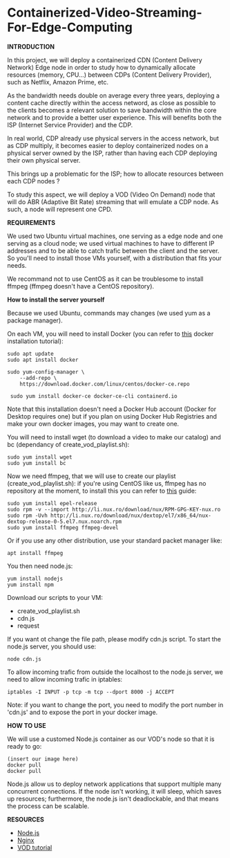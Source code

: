 # Containerized-Video-Streaming-For-Edge-Computing

**INTRODUCTION**

In this project, we will deploy a containerized CDN (Content Delivery Network) Edge node in order to study how to dynamically allocate resources (memory, CPU...) between CDPs (Content Delivery Provider), such as Netflix, Amazon Prime, etc.

As the bandwidth needs double on average every three years, deploying a content cache directly within the access netword, as close as possible to the clients becomes a relevant solution to save bandwidth within the core network and to provide a better user experience. This will benefits both the ISP (Internet Service Provider) and the CDP.

In real world, CDP already use physical servers in the access network, but as CDP multiply, it becomes easier to deploy containerized nodes on a physical server owned by the ISP, rather than having each CDP deploying their own physical server. 

This brings up a problematic for the ISP; how to allocate resources between each CDP nodes ?

To study this aspect, we will deploy a VOD (Video On Demand) node that will do ABR (Adaptive Bit Rate) streaming that will emulate a CDP node. As such, a node will represent one CPD.

**REQUIREMENTS**

We used two Ubuntu virtual machines, one serving as a edge node and one serving as a cloud node; we used virtual machines to have to different IP addresses and to be able to catch trafic between the client and the server. So you'll need to install those VMs yourself, with a distribution that fits your needs.

We recommand not to use CentOS as it can be troublesome to install ffmpeg (ffmpeg doesn't have a CentOS repository). 

**How to install the server yourself**


Because we used Ubuntu, commands may changes (we used yum as a package manager).

On each VM, you will need to install Docker (you can refer to [this](https://docs.docker.com/install/linux/docker-ce/centos/) docker installation tutorial):
```
sudo apt update
sudo apt install docker

sudo yum-config-manager \
    --add-repo \
    https://download.docker.com/linux/centos/docker-ce.repo
    
 sudo yum install docker-ce docker-ce-cli containerd.io
 ```
 Note that this installation doesn't need a Docker Hub account (Docker for Desktop requires one) but if you plan on using Docker Hub Registries and make your own docker images, you may want to create one.

You will need to install wget (to download a video to make our catalog) and bc (dependancy of create_vod_playlist.sh):
 ```
 sudo yum install wget 
 sudo yum install bc
 ```

Now we need ffmpeg, that we will use to create our playlist (create_vod_playlist.sh):
if you're using CentOS like us, ffmpeg has no repository at the moment, to install this you can refer to [this](https://linuxize.com/post/how-to-install-ffmpeg-on-centos-7/) guide:
```
sudo yum install epel-release
sudo rpm -v --import http://li.nux.ro/download/nux/RPM-GPG-KEY-nux.ro
sudo rpm -Uvh http://li.nux.ro/download/nux/dextop/el7/x86_64/nux-dextop-release-0-5.el7.nux.noarch.rpm
sudo yum install ffmpeg ffmpeg-devel
```
Or if you use any other distribution, use your standard packet manager like:
```
apt install ffmpeg
```
You then need node.js:
```
yum install nodejs
yum install npm
```

Download our scripts to your VM:
- create_vod_playlist.sh
- cdn.js
- request

If you want ot change the file path, please modify cdn.js script.
To start the node.js server, you should use:
```
node cdn.js
```

To allow incoming trafic from outside the localhost to the node.js server, we need to allow incoming trafic in iptables:
```
iptables -I INPUT -p tcp -m tcp --dport 8000 -j ACCEPT
```
Note: if you want to change the port, you need to modify the port number in 'cdn.js' and to expose the port in your docker image.

**HOW TO USE**

We will use a customed Node.js container as our VOD's node so that it is ready to go:
```
(insert our image here)
docker pull 
docker pull
```

Node.js allow us to deploy network applications that support multiple many concurrent connections. If the node isn't working, it will sleep, which saves up resources; furthermore, the node.js isn't deadlockable, and that means the process can be scalable.

**RESOURCES**

- [Node.js](https://nodejs.org/en/about/)
- [Nginx](https://www.nginx.com/)
- [VOD tutorial](https://selimatmaca.com/index.php/live-streaming?fbclid=IwAR0KnwW_2ctxplcA-JTfVU6rBrngZdmpCHoiYpAQses_os5REMfp_0Oy_0E)

